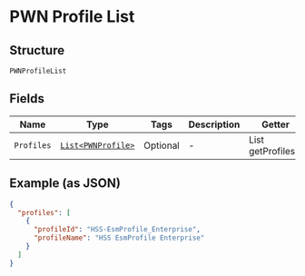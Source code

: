 
# PWN Profile List

## Structure

`PWNProfileList`

## Fields

| Name | Type | Tags | Description | Getter | Setter |
|  --- | --- | --- | --- | --- | --- |
| `Profiles` | [`List<PWNProfile>`](../../doc/models/pwn-profile.md) | Optional | - | List<PWNProfile> getProfiles() | setProfiles(List<PWNProfile> profiles) |

## Example (as JSON)

```json
{
  "profiles": [
    {
      "profileId": "HSS-EsmProfile_Enterprise",
      "profileName": "HSS EsmProfile Enterprise"
    }
  ]
}
```

